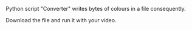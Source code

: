 Python script "Converter" writes bytes of colours in a file consequently.

Download the file and run it with your video.
